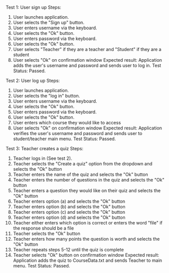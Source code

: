 Test 1: User sign up
Steps:
1. User launches application.
2. User selects the "Sign up" button. 
3. User enters username via the keyboard.
4. User selects the "Ok" button.
5. User enters password via the keyboard.
6. User selects the "Ok" button.
7. User selects "Teacher" if they are a teacher and "Student" if they are a student
8. User selects "Ok" on confirmation window
Expected result: Application adds the user's username and password and sends user to log in.
Test Status: Passed. 

Test 2: User log up
Steps:
1. User launches application.
2. User selects the "log in" button. 
3. User enters username via the keyboard.
4. User selects the "Ok" button.
5. User enters password via the keyboard.
6. User selects the "Ok" button.
7. User enters which course they would like to access
8. User selects "Ok" on confirmation window
Expected result: Application verifies the user's username and password and sends user to student/teacher main menu. 
Test Status: Passed. 

Test 3: Teacher creates a quiz
Steps:
1. Teacher logs in (See test 2).
2. Teacher selects the "Create a quiz" option from the dropdown and selects the "Ok" button
3. Teacher enters the name of the quiz and selects the "Ok" button
4. Teacher enters the number of questions in the quiz and selects the "Ok" button
5. Teacher enters a question they would like on their quiz and selects the "Ok" button
6. Teacher enters option (a) and selects the "Ok" button
7. Teacher enters option (b) and selects the "Ok" button
8. Teacher enters option (c) and selects the "Ok" button
9. Teacher enters option (d) and selects the "Ok" button
10. Teacher either enters which option is correct or enters the word "file" if the response should be a file
11. Teacher selects the "Ok" button
12. Teacher enters how many points the question is worth and selects the "Ok" button
13. Teacher repeats steps 5-12 until the quiz is complete
14. Teacher selects "Ok" button on confirmation window
Expected result: Application adds the quiz to CourseData.txt and sends Teacher to main menu. 
Test Status: Passed. 
